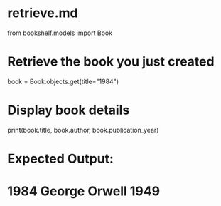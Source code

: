 # retrieve.md

from bookshelf.models import Book

# Retrieve the book you just created
book = Book.objects.get(title="1984")

# Display book details
print(book.title, book.author, book.publication_year)

# Expected Output:
# 1984 George Orwell 1949

